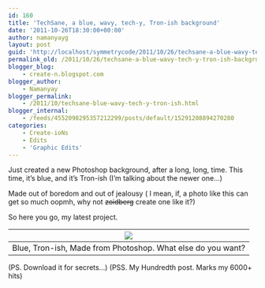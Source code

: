 ```yaml
---
id: 160
title: 'TechSane, a blue, wavy, tech-y, Tron-ish background'
date: '2011-10-26T18:30:00+00:00'
author: namanyayg
layout: post
guid: 'http://localhost/symmetrycode/2011/10/26/techsane-a-blue-wavy-tech-y-tron-ish-background/'
permalink_old: /2011/10/26/techsane-a-blue-wavy-tech-y-tron-ish-background/
blogger_blog:
    - create-n.blogspot.com
blogger_author:
    - Namanyay
blogger_permalink:
    - /2011/10/techsane-blue-wavy-tech-y-tron-ish.html
blogger_internal:
    - /feeds/4552098295357212299/posts/default/15291208894270280
categories:
    - Create-ioNs
    - Edits
    - 'Graphic Edits'
---
```


Just created a new Photoshop background, after a long, long, time. This time, it’s blue, and it’s Tron-ish (I’m talking about the newer one…)
  

Made out of boredom and out of jealousy ( I mean, if, a photo like this can get so much oopmh, why not <strike>zoidberg</strike> create one like it?)


So here you go, my latest project. 
  
| [![](http://a1.sphotos.ak.fbcdn.net/hphotos-ak-ash4/314398_2522203460498_1415680513_2901850_108047880_n.jpg)](http://a1.sphotos.ak.fbcdn.net/hphotos-ak-ash4/314398_2522203460498_1415680513_2901850_108047880_n.jpg) |
|---|
| Blue, Tron-ish, Made from Photoshop. What else do you want? |

(PS. Download it for secrets…)
(PSS. My Hundredth post. Marks my 6000+ hits)

